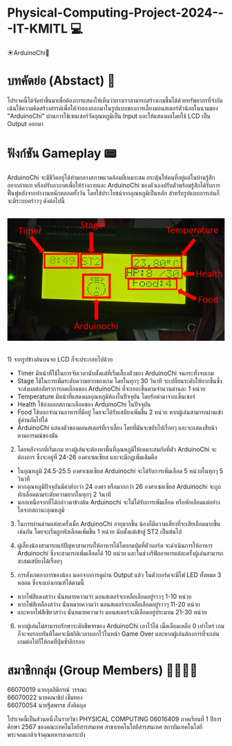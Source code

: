 # Physical-Computing-Project-2024---IT-KMITL 💻
☀️ArduinoChi🐡
# บทคัดย่อ (Abstact) 📁
โปรเจคนี้ได้จัดทำขึ้นมาเพื่อต้องการแสดงให้เห็นว่าทางเราสามารถสร้างเกมขึ้นได้ด้วยทรัพยากรที่จำกัด เน้นใช้ความคิดสร้างสรรค์เพื่อให้จำลองออกมาในรูปแบบของการเลี้ยงมอนสเตอร์ตัวน้อยในนามของ "ArduinoChi" ผ่านการใช้เซนเซอร์วัดอุณหภูมิเป็น Input และให้แสดงผลโดยใช้ LCD เป็น Output ออกมา

# ฟังก์ชัน Gameplay 📟
ArduinoChi จะมีชีวิตอยู่ได้ท่ามกลางสภาพแวดล้อมที่เหมาะสม กระตุ้นให้คนที่อยู่แต่ในบ้านรู้สึกอยากถ่ายเท หรือปรับอากาศเพื่อให้ร่างกายและ ArduinoChi ของตัวเองปรับตัวพร้อมรู้สึกได้รับการฟื้นฟูหลังจากทำงานหนักตลอดทั้งวัน โดยใช้ประโยชน์จากอุณหภูมิเป็นหลัก สำหรับรูปแบบการเล่นก็จะมีระบบคร่าวๆ ดังต่อไปนี้

<br>![Desc_1.png](/Picture/Desc_1.png)

<br>1) จากรูปข้างต้นบนจอ LCD ก็จะประกอบไปด้วย<br>
- Timer มีหน้าที่ใช้ในการจับเวลานับตั้งแต่ที่เริ่มเลี้ยงตัวของ ArduinoChi จนกระทั่งจบเกม<br>
- Stage ใช้ในการเพิ่มระดับความยากของเกม โดยในทุกๆ 30 วินาที จะเปลี่ยนระดับให้ยากขึ้นซึ่งจะส่งผลต่ออัตราการลดเลือดของ ArduinoChi ที่จะเยอะขึ้นตามจำนวนด่านละ 1 หน่วย<br>
- Temperature มีหน้าที่แสดงผลอุณหภูมิห้องในปัจจุบัน โดยรับค่ามาจากเซ็นเซอร์<br>
- Health ใช้บ่งบอกสถานะเลือดของ ArduinoChi ในปัจจุบัน<br>
- Food ใช้บอกจำนวนอาหารที่มีอยู่ โดยจะได้รับเสบียงเพิ่มขึ้น 2 หน่วย หากผู้เล่นสามารถผ่านเข้าสู่ด่านถัดไปได้<br>
- ArduinoChi แสดงตัวของมอนสเตอร์ที่เราเลี้ยง โดยที่มันจะขยับไปเรื่อยๆ และจะแสดงสีหน้าตามอารมณ์ของมัน<br>
2) โดยหลังจากที่เริ่มเกม ทางผู้เล่นจะต้องหาพื้นที่อุณหภูมิให้เหมาะสมกับที่ตัว ArduinoChi จะต้องการ ซึ่งจะอยู่ที่ 24-26 องศาเซลเซียส และจะมีกฏเพิ่มเติมคือ<br>
- ในอุณหภูมิ 24.5-25.5 องศาเซลเซียส Arduinochi จะได้รับการเพิ่มเลือด 5 หน่วยในทุกๆ 5 วินาที<br>
- หากอุณหภูมิปัจจุบันมีค่าต่ำกว่า 24 องศา หรือมากกว่า 26 องศาเซลเซียส Arduinochi จะถูกหักเลือดตามระดับความยากในทุกๆ 2 วินาที<br>
- นอกเหนือจากที่ได้กล่าวมาข้างต้น Arduinochi จะไม่ได้รับการเพิ่มเลือด หรือหักเลือดแต่อย่างใดจากสถานะอุณหภูมิ<br>
3) ในการผ่านด่านแต่ละครั้งเมื่อ ArduinoChi อายุมากขึ้น น้องก็มีความเสี่ยงที่จะเสียเลือดมากขึ้นเช่นกัน โดยจะเริ่มถูกหักเลือดเพิ่มขึ้น 1 หน่วย นับตั้งแต่เข้าสู๋ ST2 เป็นต้นไป

4) ผู้เลี้ยงน้องสามารถแก้ปัญหาสามารถให้อาหารได้โดยกดปุ่มที่ตัวบอร์ด จะดำเนินการให้อาหาร Arduinochi ซึ่งจะสามารถเพิ่มเลือดได้ 10 หน่วย และในช่วงรีฟิลอาหารแต่ละครั้งผู้เล่นสามารถสะสมเสบียงได้เรื่อยๆ

5) การสังเกตอาการของน้อง นอกจากการดูผ่าน Output แล้ว ในตัวบอร์ดจะมีไฟ LED ทั้งหมด 3 หลอด ซึ่งจะแบ่งเกณฑ์ได้ตามนี้
- หากไฟสีแดงสว่าง นั่นหมายความว่า มอนสเตอร์จะเหลือเลือดอยู่ราวๆ 1-10 หน่วย<br>
- หากไฟสีเหลืองสว่าง นั่นหมายความว่า มอนสเตอร์จะเหลือเลือดอยู่ราวๆ 11-20 หน่วย<br>
- และหากไฟสีเขียวสว่าง นั่นหมายความว่า มอนสเตอร์จะมีเลือดอยู่ประมาณ 21-30 หน่วย<br>
6) หากผู้เล่นไม่สามารถรักษาระดับชีพจรของ ArduinoChi เอาไว้ได้ เมื่อเลือดเหลือ 0 เท่าไหร่ เกมก็จะจบรอบทันทีโดยจะมีสถิติเวลาบอกไว้ในหน้า Game Over และหากผู้เล่นต้องการที่จะเล่นเกมต่อไปก็ให้กดที่ปุ่มซ้ำอีกรอบ

# สมาชิกกลุ่ม (Group Members) 👦👦👦👧
66070019 นายกุลกิติกรณ์ วรรณะ
<br>66070022 นายคณาธิป เข็มทอง
<br>66070054 นายฐีตพรรธ สังหิตกุล

โปรเจคนี้เป็นส่วนหนึ่งในรายวิชา PHYSICAL COMPUTING 06016409 ภาคเรียนที่ 1 ปีการศึกษา 2567 ของคณะเทคโนโลยีสารสนเทศ สาขาเทคโนโลยีสารสนเทศ สถาบันเทคโนโลยีพระจอมเกล้าเจ้าคุณทหารลาดกระบัง

